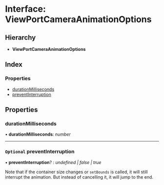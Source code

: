 # Interface: ViewPortCameraAnimationOptions

## Hierarchy

- **ViewPortCameraAnimationOptions**

## Index

### Properties

- [durationMilliseconds](viewportcameraanimationoptions.md#durationmilliseconds)
- [preventInterruption](viewportcameraanimationoptions.md#optional-preventinterruption)

## Properties

### durationMilliseconds

• **durationMilliseconds**: _number_

---

### `Optional` preventInterruption

• **preventInterruption**? : _undefined | false | true_

Note that if the container size changes or `setBounds` is called, it will
still interrupt the animation. But instead of cancelling it, it will jump
to the end.
